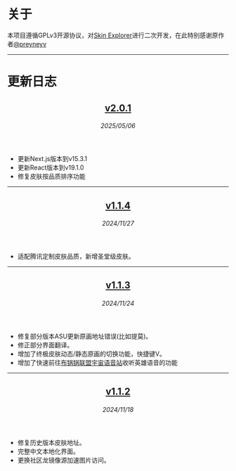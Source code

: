# 关于
本项目遵循GPLv3开源协议，对[Skin Explorer](https://github.com/preyneyv/lol-skin-explorer)进行二次开发，在此特别感谢原作者[@preyneyv](https://github.com/preyneyv)

---

# 更新日志

<header>

## [v2.0.1](https://github.com/BuguoguoLoLCreator/lol-skin-explorer)

###### 2025/05/06

</header>

- 更新Next.js版本到v15.3.1
- 更新React版本到v19.1.0
- 修复皮肤按品质排序功能

---

<header>

## [v1.1.4](https://github.com/BuguoguoLoLCreator/lol-skin-explorer/tree/NextJSv12)

###### 2024/11/27

</header>

- 适配腾讯定制皮肤品质，新增圣堂级皮肤。

---

<header>

## [v1.1.3](https://github.com/BuguoguoLoLCreator/lol-skin-explorer/tree/NextJSv12)

###### 2024/11/24

</header>

- 修复部分版本ASU更新原画地址错误(比如提莫)。
- 修正部分界面翻译。
- 增加了终极皮肤动态/静态原画的切换功能，快捷键V。
- 增加了快速前往[布锅锅联盟宇宙语音站](https://voice.buguoguo.cn)收听英雄语音的功能

---

<header>

## [v1.1.2](https://github.com/BuguoguoLoLCreator/lol-skin-explorer/tree/NextJSv12)

###### 2024/11/18

</header>

- 修复历史版本皮肤地址。
- 完整中文本地化界面。
- 更换社区龙镜像源加速图片访问。